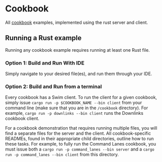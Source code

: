 # Cookbook

All [cookbook](https://swimos.org/tutorials/) examples, implemented using the rust server and client.

## Running a Rust example

Running any cookbook example requires running at least one Rust file.

### Option 1: Build and Run With IDE

Simply navigate to your desired file(es), and run them through your IDE.

### Option 2: Build and Run from a terminal

Every cookbook has a Swim client. To run the client for a given cookbook, simply issue `cargo run -p $COOKBOOK_NAME --bin client` from your command line (make sure that you are in the `/cookbook` directory). For example, `cargo run -p downlinks --bin client` runs the Downlinks cookbook client.

For a cookbook demonstration that requires running multiple files, you will find a separate files for the server and the client. All cookbook-specific READMEs, found in their appropriate child directories, outline how to run these tasks. For example, to fully run the Command Lanes cookbook, you must issue both a `cargo run -p command_lanes --bin server` and a `cargo run -p command_lanes --bin client` from this directory.

